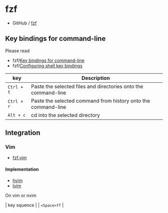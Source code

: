 
# fzf

* GitHub / [fzf](https://github.com/junegunn/fzf)

## Key bindings for command-line

Please read 

* fzf/[Key bindings for command-line](https://github.com/junegunn/fzf#key-bindings-for-command-line)
* fzf/[Configuring shell key bindings](https://github.com/junegunn/fzf/wiki/Configuring-shell-key-bindings)


| key | Description |
| --- | --- | 
| `Ctrl + t` | Paste the selected files and directories onto the command-line |
| `Ctrl + r` | Paste the selected command from history onto the command-line |
| `Alt + c` | cd into the selected directory |


## Integration

### Vim

* [fzf.vim](https://github.com/junegunn/fzf.vim)

#### Implementation

* [hvim](https://github.com/samwhelp/tool-hvim)
* [lvim](https://github.com/samwhelp/tool-lvim)

On vim or nvim

| key squence |
| `<Space>ff` | 

